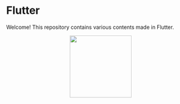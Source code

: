# Flutter
Welcome! This repository contains various contents made in Flutter.

<div align="center">
   <img height="165em" src="https://cdn.jsdelivr.net/gh/devicons/devicon/icons/flutter/flutter-original.svg" /> 
</div>
